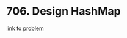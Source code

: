 # 706. Design HashMap

[link to problem](https://leetcode.com/problems/design-hashmap/description/?envType=daily-question&envId=2023-10-04)
